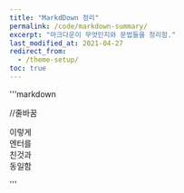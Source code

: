 ```yaml
---
title: "MarkdDown 정리"
permalink: /code/markdown-summary/
excerpt: "마크다운이 무엇인지와 문법들을 정리함."
last_modified_at: 2021-04-27
redirect_from:
  - /theme-setup/
toc: true
---
```



'''markdown

//줄바꿈

이렇게<br>
엔터를<br>
친것과<br>
동일함<br>

'''

